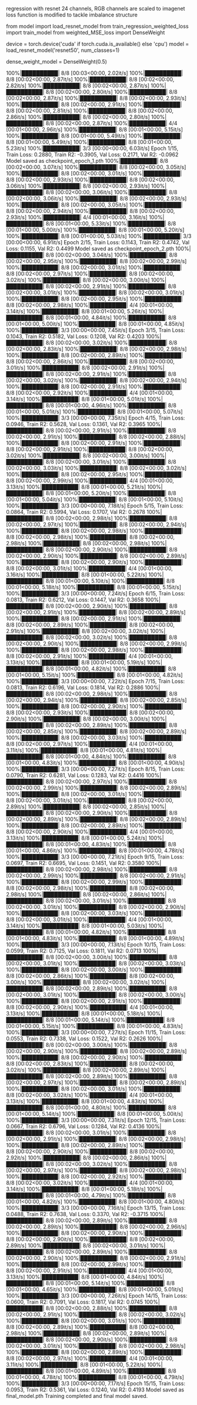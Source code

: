 regression with resnet 24 channels, RGB channels are scaled to imagenet
loss function is modified to tackle imbalance structure

from model import load_resnet_model
from train_regression_weighted_loss import train_model
from weighted_MSE_loss import DenseWeight


device = torch.device('cuda' if torch.cuda.is_available() else 'cpu')
model = load_resnet_model('resnet50', num_classes=1)

dense_weight_model = DenseWeight(0.5)

100%|██████████| 8/8 [00:03<00:00,  2.02it/s]
100%|██████████| 8/8 [00:02<00:00,  2.87it/s]
100%|██████████| 8/8 [00:02<00:00,  2.82it/s]
100%|██████████| 8/8 [00:02<00:00,  2.87it/s]
100%|██████████| 8/8 [00:02<00:00,  2.80it/s]
100%|██████████| 8/8 [00:02<00:00,  2.87it/s]
100%|██████████| 8/8 [00:02<00:00,  2.93it/s]
100%|██████████| 8/8 [00:02<00:00,  2.91it/s]
100%|██████████| 8/8 [00:02<00:00,  2.81it/s]
100%|██████████| 8/8 [00:02<00:00,  2.86it/s]
100%|██████████| 8/8 [00:02<00:00,  2.80it/s]
100%|██████████| 8/8 [00:02<00:00,  2.87it/s]
100%|██████████| 4/4 [00:01<00:00,  2.96it/s]
100%|██████████| 8/8 [00:01<00:00,  5.15it/s]
100%|██████████| 8/8 [00:01<00:00,  5.49it/s]
100%|██████████| 8/8 [00:01<00:00,  5.49it/s]
100%|██████████| 8/8 [00:01<00:00,  5.23it/s]
100%|██████████| 3/3 [00:00<00:00,  6.03it/s]
Epoch 1/15, Train Loss: 0.2880, Train R2: -0.3905, Val Loss: 0.2171, Val R2: -0.0962
Model saved as checkpoint_epoch_1.pth
100%|██████████| 8/8 [00:02<00:00,  3.07it/s]
100%|██████████| 8/8 [00:02<00:00,  3.05it/s]
100%|██████████| 8/8 [00:02<00:00,  3.01it/s]
100%|██████████| 8/8 [00:02<00:00,  2.93it/s]
100%|██████████| 8/8 [00:02<00:00,  3.06it/s]
100%|██████████| 8/8 [00:02<00:00,  2.93it/s]
100%|██████████| 8/8 [00:02<00:00,  3.06it/s]
100%|██████████| 8/8 [00:02<00:00,  3.06it/s]
100%|██████████| 8/8 [00:02<00:00,  2.93it/s]
100%|██████████| 8/8 [00:02<00:00,  3.05it/s]
100%|██████████| 8/8 [00:02<00:00,  2.94it/s]
100%|██████████| 8/8 [00:02<00:00,  2.93it/s]
100%|██████████| 4/4 [00:01<00:00,  3.16it/s]
100%|██████████| 8/8 [00:01<00:00,  5.33it/s]
100%|██████████| 8/8 [00:01<00:00,  5.00it/s]
100%|██████████| 8/8 [00:01<00:00,  5.20it/s]
100%|██████████| 8/8 [00:01<00:00,  5.03it/s]
100%|██████████| 3/3 [00:00<00:00,  6.91it/s]
Epoch 2/15, Train Loss: 0.1143, Train R2: 0.4742, Val Loss: 0.1155, Val R2: 0.4499
Model saved as checkpoint_epoch_2.pth
100%|██████████| 8/8 [00:02<00:00,  3.04it/s]
100%|██████████| 8/8 [00:02<00:00,  2.95it/s]
100%|██████████| 8/8 [00:02<00:00,  2.99it/s]
100%|██████████| 8/8 [00:02<00:00,  3.01it/s]
100%|██████████| 8/8 [00:02<00:00,  2.97it/s]
100%|██████████| 8/8 [00:02<00:00,  3.02it/s]
100%|██████████| 8/8 [00:02<00:00,  3.00it/s]
100%|██████████| 8/8 [00:02<00:00,  2.91it/s]
100%|██████████| 8/8 [00:02<00:00,  3.01it/s]
100%|██████████| 8/8 [00:02<00:00,  3.01it/s]
100%|██████████| 8/8 [00:02<00:00,  2.95it/s]
100%|██████████| 8/8 [00:02<00:00,  2.98it/s]
100%|██████████| 4/4 [00:01<00:00,  3.14it/s]
100%|██████████| 8/8 [00:01<00:00,  5.26it/s]
100%|██████████| 8/8 [00:01<00:00,  4.84it/s]
100%|██████████| 8/8 [00:01<00:00,  5.00it/s]
100%|██████████| 8/8 [00:01<00:00,  4.85it/s]
100%|██████████| 3/3 [00:00<00:00,  7.45it/s]
Epoch 3/15, Train Loss: 0.1043, Train R2: 0.5182, Val Loss: 0.1208, Val R2: 0.4203
100%|██████████| 8/8 [00:02<00:00,  3.02it/s]
100%|██████████| 8/8 [00:02<00:00,  2.83it/s]
100%|██████████| 8/8 [00:02<00:00,  2.98it/s]
100%|██████████| 8/8 [00:02<00:00,  2.89it/s]
100%|██████████| 8/8 [00:02<00:00,  2.86it/s]
100%|██████████| 8/8 [00:02<00:00,  3.01it/s]
100%|██████████| 8/8 [00:02<00:00,  2.91it/s]
100%|██████████| 8/8 [00:02<00:00,  2.91it/s]
100%|██████████| 8/8 [00:02<00:00,  3.02it/s]
100%|██████████| 8/8 [00:02<00:00,  2.94it/s]
100%|██████████| 8/8 [00:02<00:00,  2.91it/s]
100%|██████████| 8/8 [00:02<00:00,  2.92it/s]
100%|██████████| 4/4 [00:01<00:00,  3.14it/s]
100%|██████████| 8/8 [00:01<00:00,  5.01it/s]
100%|██████████| 8/8 [00:01<00:00,  4.96it/s]
100%|██████████| 8/8 [00:01<00:00,  5.01it/s]
100%|██████████| 8/8 [00:01<00:00,  5.07it/s]
100%|██████████| 3/3 [00:00<00:00,  7.35it/s]
Epoch 4/15, Train Loss: 0.0946, Train R2: 0.5628, Val Loss: 0.1361, Val R2: 0.3965
100%|██████████| 8/8 [00:02<00:00,  2.91it/s]
100%|██████████| 8/8 [00:02<00:00,  2.91it/s]
100%|██████████| 8/8 [00:02<00:00,  2.88it/s]
100%|██████████| 8/8 [00:02<00:00,  2.91it/s]
100%|██████████| 8/8 [00:02<00:00,  2.91it/s]
100%|██████████| 8/8 [00:02<00:00,  3.02it/s]
100%|██████████| 8/8 [00:02<00:00,  3.00it/s]
100%|██████████| 8/8 [00:02<00:00,  3.01it/s]
100%|██████████| 8/8 [00:02<00:00,  3.03it/s]
100%|██████████| 8/8 [00:02<00:00,  3.02it/s]
100%|██████████| 8/8 [00:02<00:00,  2.95it/s]
100%|██████████| 8/8 [00:02<00:00,  2.99it/s]
100%|██████████| 4/4 [00:01<00:00,  3.13it/s]
100%|██████████| 8/8 [00:01<00:00,  5.21it/s]
100%|██████████| 8/8 [00:01<00:00,  5.20it/s]
100%|██████████| 8/8 [00:01<00:00,  5.04it/s]
100%|██████████| 8/8 [00:01<00:00,  5.10it/s]
100%|██████████| 3/3 [00:00<00:00,  7.18it/s]
Epoch 5/15, Train Loss: 0.0864, Train R2: 0.5994, Val Loss: 0.1707, Val R2: 0.2678
100%|██████████| 8/8 [00:02<00:00,  2.98it/s]
100%|██████████| 8/8 [00:02<00:00,  2.97it/s]
100%|██████████| 8/8 [00:02<00:00,  2.94it/s]
100%|██████████| 8/8 [00:02<00:00,  2.98it/s]
100%|██████████| 8/8 [00:02<00:00,  2.98it/s]
100%|██████████| 8/8 [00:02<00:00,  2.98it/s]
100%|██████████| 8/8 [00:02<00:00,  2.98it/s]
100%|██████████| 8/8 [00:02<00:00,  2.90it/s]
100%|██████████| 8/8 [00:02<00:00,  2.90it/s]
100%|██████████| 8/8 [00:02<00:00,  2.89it/s]
100%|██████████| 8/8 [00:02<00:00,  2.90it/s]
100%|██████████| 8/8 [00:02<00:00,  3.01it/s]
100%|██████████| 4/4 [00:01<00:00,  3.16it/s]
100%|██████████| 8/8 [00:01<00:00,  5.22it/s]
100%|██████████| 8/8 [00:01<00:00,  5.10it/s]
100%|██████████| 8/8 [00:01<00:00,  5.18it/s]
100%|██████████| 8/8 [00:01<00:00,  5.15it/s]
100%|██████████| 3/3 [00:00<00:00,  7.24it/s]
Epoch 6/15, Train Loss: 0.0813, Train R2: 0.6212, Val Loss: 0.1447, Val R2: 0.3658
100%|██████████| 8/8 [00:02<00:00,  2.90it/s]
100%|██████████| 8/8 [00:02<00:00,  2.91it/s]
100%|██████████| 8/8 [00:02<00:00,  2.89it/s]
100%|██████████| 8/8 [00:02<00:00,  2.91it/s]
100%|██████████| 8/8 [00:02<00:00,  2.89it/s]
100%|██████████| 8/8 [00:02<00:00,  2.91it/s]
100%|██████████| 8/8 [00:02<00:00,  3.02it/s]
100%|██████████| 8/8 [00:02<00:00,  3.02it/s]
100%|██████████| 8/8 [00:02<00:00,  2.90it/s]
100%|██████████| 8/8 [00:02<00:00,  2.99it/s]
100%|██████████| 8/8 [00:02<00:00,  2.98it/s]
100%|██████████| 8/8 [00:02<00:00,  2.91it/s]
100%|██████████| 4/4 [00:01<00:00,  3.13it/s]
100%|██████████| 8/8 [00:01<00:00,  5.19it/s]
100%|██████████| 8/8 [00:01<00:00,  4.82it/s]
100%|██████████| 8/8 [00:01<00:00,  5.15it/s]
100%|██████████| 8/8 [00:01<00:00,  4.82it/s]
100%|██████████| 3/3 [00:00<00:00,  7.22it/s]
Epoch 7/15, Train Loss: 0.0813, Train R2: 0.6196, Val Loss: 0.1814, Val R2: 0.2886
100%|██████████| 8/8 [00:02<00:00,  2.98it/s]
100%|██████████| 8/8 [00:02<00:00,  2.94it/s]
100%|██████████| 8/8 [00:02<00:00,  2.85it/s]
100%|██████████| 8/8 [00:02<00:00,  2.90it/s]
100%|██████████| 8/8 [00:02<00:00,  2.93it/s]
100%|██████████| 8/8 [00:02<00:00,  2.90it/s]
100%|██████████| 8/8 [00:02<00:00,  3.00it/s]
100%|██████████| 8/8 [00:02<00:00,  2.89it/s]
100%|██████████| 8/8 [00:02<00:00,  2.85it/s]
100%|██████████| 8/8 [00:02<00:00,  2.89it/s]
100%|██████████| 8/8 [00:02<00:00,  3.03it/s]
100%|██████████| 8/8 [00:02<00:00,  2.97it/s]
100%|██████████| 4/4 [00:01<00:00,  3.11it/s]
100%|██████████| 8/8 [00:01<00:00,  4.81it/s]
100%|██████████| 8/8 [00:01<00:00,  4.84it/s]
100%|██████████| 8/8 [00:01<00:00,  4.83it/s]
100%|██████████| 8/8 [00:01<00:00,  4.90it/s]
100%|██████████| 3/3 [00:00<00:00,  7.27it/s]
Epoch 8/15, Train Loss: 0.0790, Train R2: 0.6281, Val Loss: 0.1283, Val R2: 0.4416
100%|██████████| 8/8 [00:02<00:00,  2.97it/s]
100%|██████████| 8/8 [00:02<00:00,  2.99it/s]
100%|██████████| 8/8 [00:02<00:00,  2.89it/s]
100%|██████████| 8/8 [00:02<00:00,  3.01it/s]
100%|██████████| 8/8 [00:02<00:00,  3.01it/s]
100%|██████████| 8/8 [00:02<00:00,  2.89it/s]
100%|██████████| 8/8 [00:02<00:00,  2.85it/s]
100%|██████████| 8/8 [00:02<00:00,  2.90it/s]
100%|██████████| 8/8 [00:02<00:00,  2.89it/s]
100%|██████████| 8/8 [00:02<00:00,  2.89it/s]
100%|██████████| 8/8 [00:02<00:00,  2.89it/s]
100%|██████████| 8/8 [00:02<00:00,  2.90it/s]
100%|██████████| 4/4 [00:01<00:00,  3.13it/s]
100%|██████████| 8/8 [00:01<00:00,  5.24it/s]
100%|██████████| 8/8 [00:01<00:00,  4.83it/s]
100%|██████████| 8/8 [00:01<00:00,  4.86it/s]
100%|██████████| 8/8 [00:01<00:00,  4.78it/s]
100%|██████████| 3/3 [00:00<00:00,  7.21it/s]
Epoch 9/15, Train Loss: 0.0697, Train R2: 0.6695, Val Loss: 0.1451, Val R2: 0.3580
100%|██████████| 8/8 [00:02<00:00,  2.98it/s]
100%|██████████| 8/8 [00:02<00:00,  2.99it/s]
100%|██████████| 8/8 [00:02<00:00,  2.91it/s]
100%|██████████| 8/8 [00:02<00:00,  2.99it/s]
100%|██████████| 8/8 [00:02<00:00,  2.98it/s]
100%|██████████| 8/8 [00:02<00:00,  2.98it/s]
100%|██████████| 8/8 [00:02<00:00,  2.86it/s]
100%|██████████| 8/8 [00:02<00:00,  3.01it/s]
100%|██████████| 8/8 [00:02<00:00,  3.01it/s]
100%|██████████| 8/8 [00:02<00:00,  2.90it/s]
100%|██████████| 8/8 [00:02<00:00,  3.03it/s]
100%|██████████| 8/8 [00:02<00:00,  3.01it/s]
100%|██████████| 4/4 [00:01<00:00,  3.14it/s]
100%|██████████| 8/8 [00:01<00:00,  5.03it/s]
100%|██████████| 8/8 [00:01<00:00,  4.82it/s]
100%|██████████| 8/8 [00:01<00:00,  4.83it/s]
100%|██████████| 8/8 [00:01<00:00,  4.89it/s]
100%|██████████| 3/3 [00:00<00:00,  7.13it/s]
Epoch 10/15, Train Loss: 0.0599, Train R2: 0.7125, Val Loss: 0.1811, Val R2: 0.0713
100%|██████████| 8/8 [00:02<00:00,  3.00it/s]
100%|██████████| 8/8 [00:02<00:00,  3.01it/s]
100%|██████████| 8/8 [00:02<00:00,  3.03it/s]
100%|██████████| 8/8 [00:02<00:00,  3.00it/s]
100%|██████████| 8/8 [00:02<00:00,  2.86it/s]
100%|██████████| 8/8 [00:02<00:00,  3.00it/s]
100%|██████████| 8/8 [00:02<00:00,  3.02it/s]
100%|██████████| 8/8 [00:02<00:00,  2.89it/s]
100%|██████████| 8/8 [00:02<00:00,  3.01it/s]
100%|██████████| 8/8 [00:02<00:00,  3.00it/s]
100%|██████████| 8/8 [00:02<00:00,  2.91it/s]
100%|██████████| 8/8 [00:02<00:00,  2.90it/s]
100%|██████████| 4/4 [00:01<00:00,  3.13it/s]
100%|██████████| 8/8 [00:01<00:00,  5.18it/s]
100%|██████████| 8/8 [00:01<00:00,  5.14it/s]
100%|██████████| 8/8 [00:01<00:00,  5.15it/s]
100%|██████████| 8/8 [00:01<00:00,  4.83it/s]
100%|██████████| 3/3 [00:00<00:00,  7.27it/s]
Epoch 11/15, Train Loss: 0.0553, Train R2: 0.7338, Val Loss: 0.1522, Val R2: 0.2626
100%|██████████| 8/8 [00:02<00:00,  3.00it/s]
100%|██████████| 8/8 [00:02<00:00,  2.90it/s]
100%|██████████| 8/8 [00:02<00:00,  2.89it/s]
100%|██████████| 8/8 [00:02<00:00,  2.90it/s]
100%|██████████| 8/8 [00:02<00:00,  2.83it/s]
100%|██████████| 8/8 [00:02<00:00,  3.02it/s]
100%|██████████| 8/8 [00:02<00:00,  2.89it/s]
100%|██████████| 8/8 [00:02<00:00,  2.89it/s]
100%|██████████| 8/8 [00:02<00:00,  2.97it/s]
100%|██████████| 8/8 [00:02<00:00,  2.89it/s]
100%|██████████| 8/8 [00:02<00:00,  3.01it/s]
100%|██████████| 8/8 [00:02<00:00,  3.02it/s]
100%|██████████| 4/4 [00:01<00:00,  3.13it/s]
100%|██████████| 8/8 [00:01<00:00,  4.83it/s]
100%|██████████| 8/8 [00:01<00:00,  4.80it/s]
100%|██████████| 8/8 [00:01<00:00,  5.14it/s]
100%|██████████| 8/8 [00:01<00:00,  5.00it/s]
100%|██████████| 3/3 [00:00<00:00,  7.31it/s]
Epoch 12/15, Train Loss: 0.0667, Train R2: 0.6796, Val Loss: 0.1284, Val R2: 0.4136
100%|██████████| 8/8 [00:02<00:00,  3.01it/s]
100%|██████████| 8/8 [00:02<00:00,  2.91it/s]
100%|██████████| 8/8 [00:02<00:00,  2.98it/s]
100%|██████████| 8/8 [00:02<00:00,  2.89it/s]
100%|██████████| 8/8 [00:02<00:00,  2.90it/s]
100%|██████████| 8/8 [00:02<00:00,  2.92it/s]
100%|██████████| 8/8 [00:02<00:00,  2.86it/s]
100%|██████████| 8/8 [00:02<00:00,  3.02it/s]
100%|██████████| 8/8 [00:02<00:00,  2.97it/s]
100%|██████████| 8/8 [00:02<00:00,  2.98it/s]
100%|██████████| 8/8 [00:02<00:00,  2.92it/s]
100%|██████████| 8/8 [00:02<00:00,  3.02it/s]
100%|██████████| 4/4 [00:01<00:00,  3.14it/s]
100%|██████████| 8/8 [00:01<00:00,  5.18it/s]
100%|██████████| 8/8 [00:01<00:00,  4.79it/s]
100%|██████████| 8/8 [00:01<00:00,  4.82it/s]
100%|██████████| 8/8 [00:01<00:00,  4.80it/s]
100%|██████████| 3/3 [00:00<00:00,  7.16it/s]
Epoch 13/15, Train Loss: 0.0488, Train R2: 0.7638, Val Loss: 0.3370, Val R2: -0.3715
100%|██████████| 8/8 [00:02<00:00,  2.89it/s]
100%|██████████| 8/8 [00:02<00:00,  2.89it/s]
100%|██████████| 8/8 [00:02<00:00,  2.96it/s]
100%|██████████| 8/8 [00:02<00:00,  2.90it/s]
100%|██████████| 8/8 [00:02<00:00,  2.90it/s]
100%|██████████| 8/8 [00:02<00:00,  2.89it/s]
100%|██████████| 8/8 [00:02<00:00,  3.01it/s]
100%|██████████| 8/8 [00:02<00:00,  2.89it/s]
100%|██████████| 8/8 [00:02<00:00,  2.90it/s]
100%|██████████| 8/8 [00:02<00:00,  2.91it/s]
100%|██████████| 8/8 [00:02<00:00,  2.99it/s]
100%|██████████| 8/8 [00:02<00:00,  2.91it/s]
100%|██████████| 4/4 [00:01<00:00,  3.13it/s]
100%|██████████| 8/8 [00:01<00:00,  4.84it/s]
100%|██████████| 8/8 [00:01<00:00,  5.14it/s]
100%|██████████| 8/8 [00:01<00:00,  4.65it/s]
100%|██████████| 8/8 [00:01<00:00,  5.01it/s]
100%|██████████| 3/3 [00:00<00:00,  7.26it/s]
Epoch 14/15, Train Loss: 0.0600, Train R2: 0.7091, Val Loss: 0.1817, Val R2: 0.0745
100%|██████████| 8/8 [00:02<00:00,  2.88it/s]
100%|██████████| 8/8 [00:02<00:00,  2.91it/s]
100%|██████████| 8/8 [00:02<00:00,  3.02it/s]
100%|██████████| 8/8 [00:02<00:00,  3.01it/s]
100%|██████████| 8/8 [00:02<00:00,  2.89it/s]
100%|██████████| 8/8 [00:02<00:00,  2.98it/s]
100%|██████████| 8/8 [00:02<00:00,  2.89it/s]
100%|██████████| 8/8 [00:02<00:00,  2.90it/s]
100%|██████████| 8/8 [00:02<00:00,  3.01it/s]
100%|██████████| 8/8 [00:02<00:00,  2.98it/s]
100%|██████████| 8/8 [00:02<00:00,  2.89it/s]
100%|██████████| 8/8 [00:02<00:00,  2.97it/s]
100%|██████████| 4/4 [00:01<00:00,  3.11it/s]
100%|██████████| 8/8 [00:01<00:00,  5.22it/s]
100%|██████████| 8/8 [00:01<00:00,  4.89it/s]
100%|██████████| 8/8 [00:01<00:00,  4.78it/s]
100%|██████████| 8/8 [00:01<00:00,  4.79it/s]
100%|██████████| 3/3 [00:00<00:00,  7.17it/s]
Epoch 15/15, Train Loss: 0.0953, Train R2: 0.5361, Val Loss: 0.1240, Val R2: 0.4193
Model saved as final_model.pth
Training completed and final model saved.
